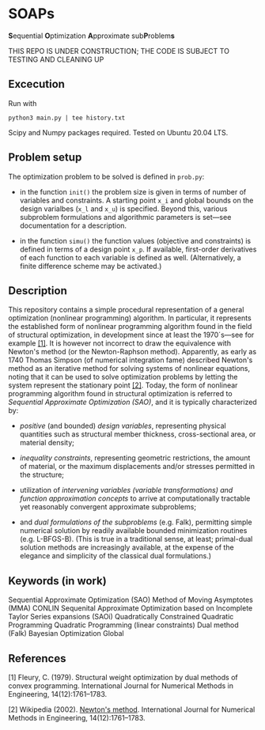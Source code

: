 # SOAPs
**S**equential **O**ptimization **A**pproximate sub**P**roblem**s**

THIS REPO IS UNDER CONSTRUCTION; THE CODE IS SUBJECT TO TESTING AND CLEANING UP

## Excecution

Run with

`python3 main.py | tee history.txt`

Scipy and Numpy packages required. Tested on Ubuntu 20.04 LTS.

## Problem setup

The optimization problem to be solved is defined in `prob.py`:

- in the function `init()` the problem size is given in terms of number of variables and constraints. A starting point `x_i` and global bounds on the design varialbes (`x_l` and `x_u`) is specified. Beyond this, various subproblem formulations and algorithmic parameters is set&mdash;see documentation for a description.

- in the function `simu()` the function values (objective and constraints) is defined in terms of a design point `x_p`. If available, first-order derivatives of each function to each variable is defined as well. (Alternatively, a finite difference scheme may be activated.)


## Description

This repository contains a simple procedural representation of a general optimization (nonlinear programming) algorithm. In particular, it represents the established form of nonlinear programming algorithm found in the field of structural optimization, in development since at least the 1970´s&mdash;see for example [[1]](#1). It is however not incorrect to draw the equivalence with Newton's method (or the Newton-Raphson method). Apparently, as early as 1740 Thomas Simpson (of numerical integration fame) described Newton's method as an iterative method for solving systems of nonlinear equations, noting that it can be used to solve optimization problems by letting the system represent the stationary point [[2]](#2). Today, the form of nonlinear programming algorithm found in structural optimization is referred to *Sequential Approximate Optimization (SAO)*, and it is typically characterized by:

- *positive* (and bounded) *design variables*, representing physical quantities such as structural member thickness, cross-sectional area, or material density;

- *inequality constraints*, representing geometric restrictions, the amount of material, or the maximum displacements and/or stresses permitted in the structure;

- utilization of *intervening variables (variable transformations) and function approximation concepts* to arrive at computationally tractable yet reasonably convergent approximate subproblems;

- and *dual formulations of the subproblems* (e.g. Falk), permitting simple numerical solution by readily available bounded minimization routines (e.g. L-BFGS-B). (This is true in a traditional sense, at least; primal-dual solution methods are increasingly available, at the expense of the elegance and simplicity of the classical dual formulations.)

## Keywords (in work)

Sequential Approximate Optimization (SAO)
Method of Moving Asymptotes (MMA)
CONLIN
Sequenital Approximate Optimization based on Incomplete Taylor Series expansions (SAOi)
Quadratically Constrained Quadratic Programming
Quadratic Programming (linear constraints)
Dual method (Falk)
Bayesian Optimization Global

## References
<a id="1">[1]</a> 
Fleury, C. (1979).
Structural weight optimization by dual methods of convex programming.
International Journal for Numerical Methods in Engineering, 14(12):1761–1783.

<a id="2">[2]</a> 
Wikipedia (2002).
[Newton's method](https://en.wikipedia.org/wiki/Newton%27s_method).
International Journal for Numerical Methods in Engineering, 14(12):1761–1783.

